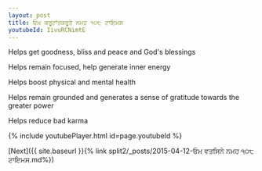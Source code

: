 ```yaml
---
layout: post
title: ਓਮ ਕਰੂਟਾਂਤਕਰੂਤੇ ਨਮਹ ੧੦੮ ਟਾਇਮਸ
youtubeId: IivuRCNimtE
---
```

 
 
Helps get goodness, bliss and peace and God's blessings
 
Helps remain focused, help generate inner energy 
 
Helps boost physical and mental health 
 
Helps remain grounded and generates a sense of gratitude towards the greater power 
 
Helps reduce bad karma
 
 
 
 


{% include youtubePlayer.html id=page.youtubeId %}
 
[Next]({{ site.baseurl }}{% link  split2/_posts/2015-04-12-ਓਮ ਵਤਸਿਨੇ ਨਮਹ ੧੦੮ ਟਾਇਮਸ.md%})
 
